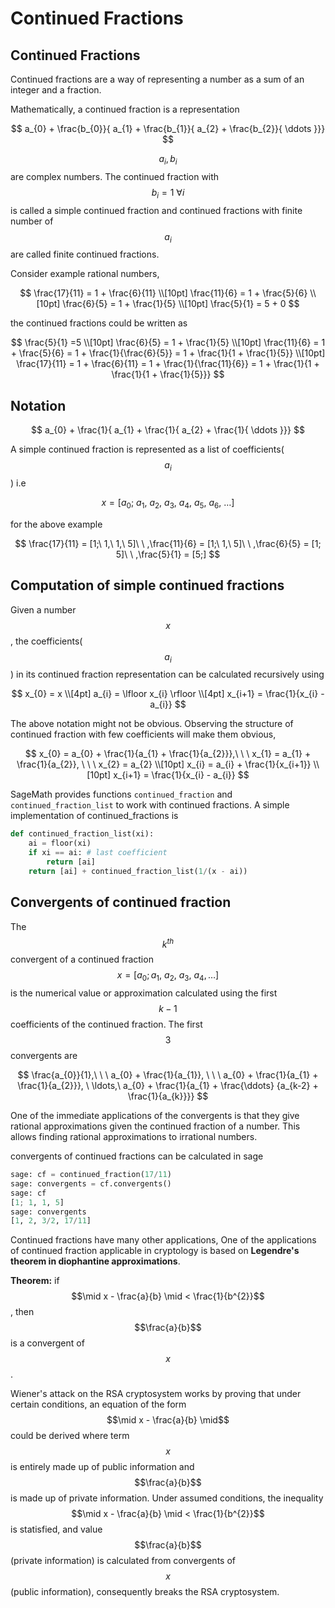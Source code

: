 # Continued Fractions

## Continued Fractions

Continued fractions are a way of representing a number as a sum of an integer and a fraction.

Mathematically, a continued fraction is a representation

$$
a_{0} + \frac{b_{0}}{
a_{1} + \frac{b_{1}}{
a_{2} + \frac{b_{2}}{
\ddots
}}}
$$

$$a_{i}, b_{i}$$are complex numbers. The continued fraction with $$b_{i} = 1\  \forall i$$ is called a simple continued fraction and continued fractions with finite number of $$a_{i}$$ are called finite continued fractions.

Consider example rational numbers,



$$
\frac{17}{11} = 1 + \frac{6}{11} \\[10pt]
\frac{11}{6} = 1 + \frac{5}{6} \\[10pt]
\frac{6}{5} = 1 + \frac{1}{5} \\[10pt]
\frac{5}{1} = 5 + 0
$$

the continued fractions could be written as

$$
\frac{5}{1} =5 \\[10pt]
\frac{6}{5} = 1 + \frac{1}{5} \\[10pt]
\frac{11}{6} = 1 + \frac{5}{6} = 1 + \frac{1}{\frac{6}{5}} = 1 + \frac{1}{1 + \frac{1}{5}} \\[10pt]
\frac{17}{11} = 1 + \frac{6}{11} = 1 + \frac{1}{\frac{11}{6}} = 1 + \frac{1}{1 + \frac{1}{1 + \frac{1}{5}}}
$$

## Notation

$$
a_{0} + \frac{1}{
a_{1} + \frac{1}{
a_{2} + \frac{1}{
\ddots
}}}
$$

A simple continued fraction is represented as a list of coefficients\($$a_{i}$$\) i.e 

$$
x = [a_{0};\ a_{1},\ a_{2},\ a_{3},\ a_{4},\ a_{5},\ a_{6},\ \ldots]
$$

for the above example 

$$
\frac{17}{11} = [1;\ 1,\ 1,\ 5]\ \ ,\frac{11}{6} = [1;\ 1,\ 5]\ \ ,\frac{6}{5} = [1; 5]\ \ ,\frac{5}{1} = [5;]
$$

## Computation of simple continued fractions

Given a number $$x$$, the coefficients\($$a_{i}$$\) in its continued fraction representation  can be calculated recursively using

$$
x_{0} = x \\[4pt]
a_{i} = \lfloor x_{i} \rfloor \\[4pt]
x_{i+1} = \frac{1}{x_{i} - a_{i}}
$$

The above notation might not be obvious. Observing the structure of continued fraction with few coefficients will make them obvious,

$$
x_{0} = a_{0} + \frac{1}{a_{1} + \frac{1}{a_{2}}},\ \ \ 
x_{1} = a_{1} + \frac{1}{a_{2}}, \ \ \ 
x_{2} = a_{2} \\[10pt]
x_{i} = a_{i} + \frac{1}{x_{i+1}} \\[10pt]
x_{i+1} = \frac{1}{x_{i} - a_{i}}
$$

SageMath provides functions `continued_fraction` and `continued_fraction_list` to work with continued fractions. A simple implementation of continued\_fractions is

```python
def continued_fraction_list(xi):
    ai = floor(xi)
    if xi == ai: # last coefficient
        return [ai]
    return [ai] + continued_fraction_list(1/(x - ai))
```

## Convergents of continued fraction

The $$k^{th}$$convergent of a continued fraction $$x = [a_{0}; a_{1},\ a_{2},\ a_{3},\ a_{4},\ldots] $$is the numerical value or approximation calculated using the first $$k - 1$$ coefficients of the continued fraction. The first $$3$$convergents are

$$
\frac{a_{0}}{1},\ \ \ 
a_{0} + \frac{1}{a_{1}}, \ \ \ 
a_{0} + \frac{1}{a_{1} + \frac{1}{a_{2}}}, \ \ldots,\ 
a_{0} + \frac{1}{a_{1} + \frac{\ddots} {a_{k-2} + \frac{1}{a_{k}}}}
$$

One of the immediate applications of the convergents is that they give rational approximations given the continued fraction of a number. This allows finding rational approximations to irrational numbers. 

convergents of continued fractions can be calculated in sage

```python
sage: cf = continued_fraction(17/11)
sage: convergents = cf.convergents()
sage: cf
[1; 1, 1, 5]
sage: convergents
[1, 2, 3/2, 17/11]
```

Continued fractions have many other applications, One of the applications of continued fraction applicable in cryptology is based on **Legendre's theorem in diophantine approximations**.

**Theorem:** if $$\mid x - \frac{a}{b} \mid < \frac{1}{b^{2}}$$ , then $$\frac{a}{b}$$ is a convergent of $$x$$.

Wiener's attack on the RSA cryptosystem works by proving that under certain conditions, an equation of the form $$\mid x - \frac{a}{b} \mid$$ could be derived where term $$x$$ is entirely made up of public information and $$\frac{a}{b}$$is made up of private information. Under assumed conditions, the inequality $$\mid x - \frac{a}{b} \mid < \frac{1}{b^{2}}$$ is statisfied, and value $$\frac{a}{b}$$ \(private information\) is calculated from convergents of $$x$$\(public information\), consequently  breaks the RSA cryptosystem.

